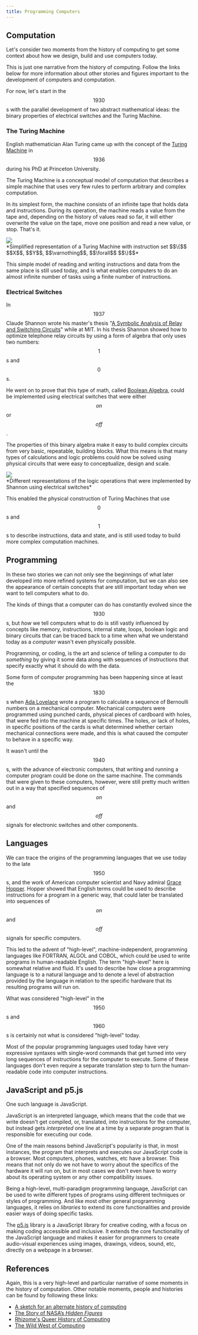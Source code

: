 ```yaml
---
title: Programming Computers
---
```

## Computation

Let's consider two moments from the history of computing to get some context about how we design, build and use computers today.

This is just one narrative from the history of computing. Follow the links below for more information about other stories and figures important to the development of computers and computation.

For now, let's start in the $$1930$$s with the parallel development of two abstract mathematical ideas: the binary properties of electrical switches and the Turing Machine.

### The Turing Machine

English mathematician Alan Turing came up with the concept of the [Turing Machine](https://en.wikipedia.org/wiki/Turing_machine) in $$1936$$ during his PhD at Princeton University.

The Turing Machine is a conceptual model of computation that describes a simple machine that uses very few rules to perform arbitrary and complex computation.

In its simplest form, the machine consists of an infinite tape that holds data and instructions. During its operation, the machine reads a value from the tape and, depending on the history of values read so far, it will either overwrite the value on the tape, move one position and read a new value, or stop. That's it.

<div class="scaled-images">
  <img src="{{ site.baseurl }}/assets/images/intro/turing-machine.jpg" class="">
</div>
*Simplified representation of a Turing Machine with instruction set $$\{$$ $$X$$, $$Y$$, $$\varnothing$$, $$\forall$$ $$\}$$*

This simple model of reading and writing instructions and data from the same place is still used today, and is what enables computers to do an almost infinite number of tasks using a finite number of instructions.

### Electrical Switches

In $$1937$$ Claude Shannon wrote his master's thesis "[A Symbolic Analysis of Relay and Switching Circuits](https://en.wikipedia.org/wiki/A_Symbolic_Analysis_of_Relay_and_Switching_Circuits)" while at MIT. In his thesis Shannon showed how to optimize telephone relay circuits by using a form of algebra that only uses two numbers: $$1$$s and $$0$$s.

He went on to prove that this type of math, called [Boolean Algebra](https://en.wikipedia.org/wiki/Boolean_algebra), could be implemented using electrical switches that were either $$on$$ or $$off$$.

The properties of this binary algebra make it easy to build complex circuits from very basic, repeatable, building blocks. What this means is that many types of calculations and logic problems could now be solved using physical circuits that were easy to conceptualize, design and scale.

<div class="scaled-images">
  <img src="{{ site.baseurl }}/assets/images/intro/shannon-switches.jpg" class="">
</div>
*Different representations of the logic operations that were implemented by Shannon using electrical switches*

This enabled the physical construction of Turing Machines that use $$0$$s and $$1$$s to describe instructions, data and state, and is still used today to build more complex computation machines.

## Programming

In these two stories we can not only see the beginnings of what later developed into more refined systems for computation, but we can also see the appearance of certain concepts that are still important today when we want to tell computers what to do.

The kinds of things that a computer can do has constantly evolved since the $$1930$$s, but *how* we tell computers what to do is still vastly influenced by concepts like memory, instructions, internal state, loops, boolean logic and binary circuits that can be traced back to a time when what we understand today as a *computer* wasn't even physically possible.

Programming, or coding, is the art and science of telling a computer to do *something* by giving it some data along with sequences of instructions that specify exactly what it should do with the data.

Some form of computer programming has been happening since at least the $$1830$$s when [Ada Lovelace](https://en.wikipedia.org/wiki/Ada_Lovelace) wrote a program to calculate a sequence of Bernoulli numbers on a mechanical computer. Mechanical computers were programmed using punched cards, physical pieces of cardboard with holes, that were fed into the machine at specific times. The holes, or lack of holes, in specific positions of the cards is what determined whether certain mechanical connections were made, and this is what caused the computer to behave in a specific way.

It wasn't until the $$1940$$s, with the advance of electronic computers, that writing and running a computer program could be done on the same machine. The commands that were given to these computers, however, were still pretty much written out in a way that specified sequences of $$on$$ and $$off$$ signals for electronic switches and other components.

## Languages

We can trace the origins of the programming languages that we use today to the late $$1950$$s, and the work of American computer scientist and Navy admiral [Grace Hopper](https://en.wikipedia.org/wiki/Grace_Hopper). Hopper showed that English terms could be used to describe instructions for a program in a generic way, that could later be translated into sequences of $$on$$ and $$off$$ signals for specific computers.

This led to the advent of "high-level", machine-independent, programming languages like FORTRAN, ALGOL and COBOL, which could be used to write programs in human-readable English. The term "high-level" here is somewhat relative and fluid. It's used to describe how close a programming language is to a natural language and to denote a level of abstraction provided by the language in relation to the specific hardware that its resulting programs will run on.

What was considered "high-level" in the $$1950$$s and $$1960$$s is certainly not what is considered "high-level" today.

Most of the popular programming languages used today have very expressive syntaxes with single-word commands that get turned into very long sequences of instructions for the computer to execute. Some of these languages don't even require a separate translation step to turn the human-readable code into computer instructions.

## JavaScript and p5.js

One such language is JavaScript.

JavaScript is an interpreted language, which means that the code that we write doesn't get compiled, or, translated, into instructions for the computer, but instead gets *interpreted* one line at a time by a separate program that is responsible for executing our code.

One of the main reasons behind JavaScript's popularity is that, in most instances, the program that interprets and executes our JavaScript code is a browser. Most computers, phones, watches, etc have a browser. This means that not only do we not have to worry about the specifics of the hardware it will run on, but in most cases we don't even have to worry about its operating system or any other compatibility issues.

Being a high-level, multi-paradigm programming language, JavaScript can be used to write different types of programs using different techniques or styles of programming. And like most other general programming languages, it relies on *libraries* to extend its core functionalities and provide easier ways of doing specific tasks.

The [p5.js](https://p5js.org/) library is a JavaScript library for creative coding, with a focus on making coding accessible and inclusive. It extends the core functionality of the JavaScript language and makes it easier for programmers to create audio-visual experiences using images, drawings, videos, sound, etc, directly on a webpage in a browser.

## References

Again, this is a very high-level and particular narrative of some moments in the history of computation. Other notable moments, people and histories can be found by following these links:

- [A sketch for an alternate history of computing](https://phoenixperry.medium.com/an-alternate-history-of-computing-a-sketch-1811197814ff)
- [The Story of NASA’s *Hidden Figures*](https://www.scientificamerican.com/article/the-story-of-nasas-real-ldquo-hidden-figures-rdquo/)
- [Rhizome's Queer History of Computing](https://rhizome.org/editorial/2013/feb/19/queer-computing-1/)
- [The Wild West of Computing](https://cutpathways.podbean.com/e/a-byte-size-history-of-computing/)

<!-- 
Software is the realization of Alan Turing’s universal machine. This is a computational machine that can replicate any other computational machine after being fed a set of instructions. These instructions indicate how the machine is to be configured and act on any data. Through software, we can reconfigure a machine to do anything we darn well please, including teaching the machine to behave like a different machine (see also, emulators).

There a many many different types of software languages. Generally speaking, languages can be laid out along a continuum of “high-level” to “low-level”. As we’re not planning on talking directly to the silicon in the chips we’re using, we can use a higher level language that abstracts the basic instruction set. JavaScript and p5.js are high-level languages that come closer to human language than machine code.

The general idea behind software is that it abstracts machine instructions (a series of 0s and 1s) and gives us something closer to natural human language to address the computer with. p5.js is a JavaScript library that abstracts the base language of JavaScript (no relation to java). JavaScript itself is highly abstracted from the hardware of a computer, and p5.js makes it even more approachable. -->
